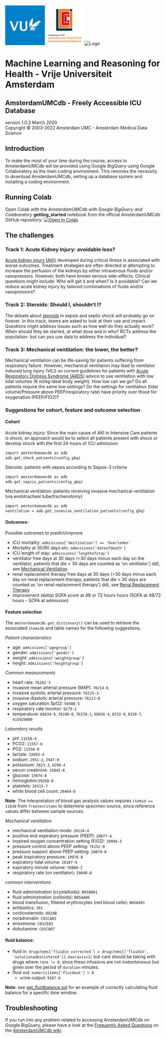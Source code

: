 <img src="https://github.com/AmsterdamUMC/AmsterdamUMCdb/blob/master/img/logo_vu.jpg?raw=1" alt="Logo VU" width=128px/><img src="https://github.com/AmsterdamUMC/AmsterdamUMCdb/blob/master/img/logo_lccci_square.png?raw=1" alt="Logo LCCCI" width=128px/><img src="https://github.com/AmsterdamUMC/AmsterdamUMCdb/blob/master/img/logo_amds.png?raw=1" alt="Logo" width=128px/>

# Machine Learning and Reasoning for Health - Vrije Universiteit Amsterdam
## AmsterdamUMCdb - Freely Accessible ICU Database

version 1.0.2 March 2020  
Copyright &copy; 2003-2022 Amsterdam UMC - Amsterdam Medical Data Science

## Introduction
To make the most of your time during the course, access to AmsterdamUMCdb will be provided using Google BigQuery using
Google Colaboratory as the main coding environment. This removes the necessity to download AmsterdamUMCdb, setting up a
database system and installing a coding environment.

## Running Colab
Open Colab with the *AmsterdamUMCdb with Google BigQuery and Colaboratory* **getting_started** notebook from the official AmsterdamUMCdb GitHub
repository: [![Open In Colab](https://colab.research.google.com/assets/colab-badge.svg)](https://colab.research.google.com/github/AmsterdamUMC/AmsterdamUMCdb/blob/master/bigquery/getting_started.ipynb)

## The challenges

### Track 1: Acute Kidney Injury: avoidable loss?
[Acute kidney injury (AKI)](https://en.wikipedia.org/wiki/Acute_kidney_injury) developed during critical illness is associated with worse outcomes. Treatment strategies are often directed at attempting to increase the perfusion of the kidneys by either intravenous fluids and/or vasopressors. However, both have known serious side-effects. Clinical questions might include: Who will get it and when? Is it avoidable? Can we reduce acute kidney injury by tailored combinations of fluids and/or vasopressors?

### Track 2: Steroids: Should I, shouldn’t I?
The debate about [steroids](https://www.whocc.no/atc_ddd_index/?code=H02AB&showdescription=yes) in sepsis and septic shock will probably go on forever. In this track, teams are asked to look at their use and impact. Questions might address issues such as how well do they actually work? When should they be started, at what dose and in who? RCTs address the population- but can you use data to address the individual?

### Track 3: Mechanical ventilation: the lower, the better?
Mechanical ventilation can be life-saving for patients suffering from respiratory failure. However, mechanical ventilation may lead to ventilator induced lung injury (VILI) so current guidelines for patients with [Acute Respiratory Distress Syndrome (ARDS)](https://en.wikipedia.org/wiki/Acute_respiratory_distress_syndrome) advice to use ventilation with low tidal volumes (6 ml/kg ideal body weight). How low can we go? Do all patients require the same low settings? Do the settings for ventilation (tidal volume/Pressure above PEEP/respiratory rate) have priority over those for oxygenation (PEEP/FIO2)?

### Suggestions for cohort, feature and outcome selection
#### Cohort
Acute kidney injury: Since the main cause of AKI in Intensive Care patients is shock, an approach would be to select all patients present with shock or develop shock with the first 24 hours of ICU admission: 
```
import amsterdamumcdb as adb
adb.get_shock_patients(config_gbq)
````
Steroids: patients with sepsis according to Sepsis-3 criteria
```
import amsterdamumcdb as adb
adb.get_sepsis_patients(config_gbq)
```
Mechanical ventilation: patients receiving invasive mechanical ventilation (via endotracheal tube/tracheostomy)
```
import amsterdamumcdb as adb
ventilation = adb.get_invasive_ventilation_patients(config_gbq)
```

#### Outcomes:
Possible outcomes to predict/improve

- ICU mortality: `admissions['destination'] == 'Overleden'`
- Mortality at 30/90 days etc: `admissions['dateofdeath']`
- ICU length of stay: `admissions['lengthofstay']`
- ventilator free days at 30 days (=30 days minus each day on the ventilator, patients that die < 30 days are counted as 'on ventilator')
dd), see [Mechanical Ventilation](https://github.com/AmsterdamUMC/AmsterdamUMCdb/blob/master/concepts/lifesupport/mechanical_ventilation.ipynb)
- renal replacement therapy free days at 30 days (=30 days minus each day on renal replacement therapy, patients that die < 30 days are counted as 'on renal replacement therapy') 
dd), see [Renal Replacement Therapy](https://github.com/AmsterdamUMC/AmsterdamUMCdb/blob/master/concepts/lifesupport/renal_replacement_therapy.ipynb)
- improvement (delta) SOFA score at 48 or 72 hours hours (SOFA at 48/72 hours - SOFA at admission)

#### Feature selection
The `amsterdamumcdb.get_dictionary()` can be used to retrieve the associated `itemid`s and table names for the following suggestions.

*Patient characteristics* 
- age: `admissions['agegroup']`
- gender: `admissions['gender']`
- weight: `admissions['weightgroup']`
- height: `admissions['heightgroup']`

*Common measurements* 
- heart rate: `76282-3`
- invasive mean arterial pressure (MAP): `76214-6`
- invasive systolic arterial pressure: `76215-3`
- invasive diastolic arterial pressure: `76213-8`
- oxygen saturation SpO2: `59408-5`
- respiratory rate monitor:	`9279-1`
- temperature: `60834-9`, `39106-0`, `76278-1`, `60836-4`, `8332-9`, `8328-7`, `415929009`

*Laboratory results*
- pH: `11558-4`
- PCO2: `11557-6`
- PO2: `11556-8`
- lactate: `32693-4`
- sodium: `2951-2`, `2947-0`
- potassium: `2823-3`, `6298-4`
- serum creatinine: `15045-8`
- glucose: `15074-8`
- hemoglobin:`59260-0`
- platelets: `26515-7`
- white blood cell count: `26464-8`

**Note**: The interpretation of blood gas analysis values requires `itemid == 11646` from `freetextitems` to determine specimen source, since reference values  differ between sample sources.
 
*Mechanical ventilation* 
- mechanical ventilation mode: `20124-4`
- positive end expiratory pressure (PEEP): `20077-4`
- inspired oxygen concentration setting (FiO2): `19994-3`
- pressure control above PEEP setting: `76152-8`
- pressure support above PEEP setting: `20079-0`
- peak inspiratory pressure: `19976-0`
- expiratory tidal volume: `20107-9`
- expiratory minute volume: `76008-2`
- respiratory rate (on ventilator): `19840-8`

*common interventions*
- fluid administration (crystalloids): `B05BB01`
- fluid administration (colloids): `B05AA06`
- blood transfusion, filtered erythrocytes (red blood cells): `B05AX01`
- antibiotics: `J01`
- corticosteroids: `H02AB`
- noradrenalin: `C01CA03`
- enoximone: `C01CE03`
- dobutamine: `C01CA07`


#### fluid balance:
  - fluid in: `drugitems['fluidin_corrected'] = drugitems[['fluidin', 'solutionadministered']].max(axis=1)` but care should be taking with drugs where `rate != 0`, since these infusions are not *instantaneous* but given over the period of `duration` minutes. 
  - fluid out: `numericitems['fluidout'] > 0`
    - urine output: `9187-6`
    
    
**Note**: see [get_fluidbalance.sql](https://github.com/AmsterdamUMC/AmsterdamUMCdb/blob/master/amsterdamumcdb/sql/functions/get_fluidbalance.sql) for an example of correctly calculating fluid balance for a specific time window.

## Troubleshooting

If you run into any problem related to accessing AmsterdamUMCdb on Google BigQuery, please have a look at
the [Frequently Asked Questions](https://github.com/AmsterdamUMC/AmsterdamUMCdb/wiki/bigquery#faq) on
the [AmsterdamUMCdb wiki](https://github.com/AmsterdamUMC/AmsterdamUMCdb/wiki). 
